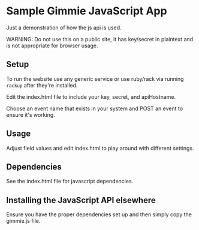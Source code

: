 # Sample Gimmie JavaScript App

Just a demonstration of how the js api is used.

WARNING: Do not use this on a public site, it has key/secret in plaintext and is not appropriate for browser usage.

## Setup

To run the website use any generic service or use ruby/rack via running `rackup` after they're installed.

Edit the index.html file to include your key, secret, and apiHostname.

Choose an event name that exists in your system and POST an event to ensure it's working.

## Usage

Adjust field values and edit index.html to play around with different settings.

## Dependencies

See the index.html file for javascript dependencies.

## Installing the JavaScript API elsewhere

Ensure you have the proper dependencies set up and then simply copy the gimmie.js file.
